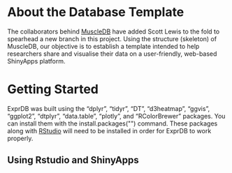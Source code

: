 # About the Database Template
The collaborators behind [MuscleDB](https://github.com/flaneuse/muscleDB) have added Scott Lewis to the fold to spearhead a new branch in this project. Using the structure (skeleton) of MuscleDB, our objective is to establish a template intended to help researchers share and visualise their data on a user-friendly, web-based ShinyApps platform.
# Getting Started

ExprDB was built using the  “dplyr”, “tidyr”, “DT”, “d3heatmap”, “ggvis”, “ggplot2”, “dtplyr”, “data.table”, “plotly”, and “RColorBrewer” packages. You can install them with the install.packages("") command. These packages along with [RStudio](https://www.rstudio.com/) will need to be installed in order for ExprDB to work properly.  
## Using Rstudio and ShinyApps
